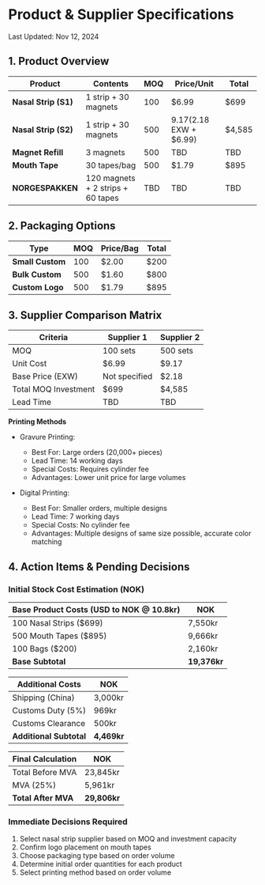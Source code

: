 # Product & Supplier Specifications

Last Updated: Nov 12, 2024

## 1. Product Overview

| Product | Contents | MOQ | Price/Unit | Total |
|---------|----------|-----|------------|--------|
| **Nasal Strip (S1)** | 1 strip + 30 magnets | 100 | $6.99 | $699 |
| **Nasal Strip (S2)** | 1 strip + 30 magnets | 500 | $9.17 ($2.18 EXW + $6.99) | $4,585 |
| **Magnet Refill** | 3 magnets | 500 | TBD | TBD |
| **Mouth Tape** | 30 tapes/bag | 500 | $1.79 | $895 |
| **NORGESPAKKEN** | 120 magnets + 2 strips + 60 tapes | TBD | TBD | TBD |

## 2. Packaging Options

| Type | MOQ | Price/Bag | Total |
|------|-----|------------|--------|
| **Small Custom** | 100 | $2.00 | $200 |
| **Bulk Custom** | 500 | $1.60 | $800 |
| **Custom Logo** | 500 | $1.79 | $895 |

## 3. Supplier Comparison Matrix

| Criteria | Supplier 1 | Supplier 2 |
|----------|------------|------------|
| MOQ | 100 sets | 500 sets |
| Unit Cost | $6.99 | $9.17 |
| Base Price (EXW) | Not specified | $2.18 |
| Total MOQ Investment | $699 | $4,585 |
| Lead Time | TBD | TBD |

**Printing Methods**

- Gravure Printing:
  - Best For: Large orders (20,000+ pieces)
  - Lead Time: 14 working days
  - Special Costs: Requires cylinder fee
  - Advantages: Lower unit price for large volumes

- Digital Printing:
  - Best For: Smaller orders, multiple designs
  - Lead Time: 7 working days
  - Special Costs: No cylinder fee
  - Advantages: Multiple designs of same size possible, accurate color matching

## 4. Action Items & Pending Decisions

### Initial Stock Cost Estimation (NOK)

| Base Product Costs (USD to NOK @ 10.8kr) | NOK          |
| ---------------------------------------- | ------------ |
| 100 Nasal Strips ($699)                  | 7,550kr      |
| 500 Mouth Tapes ($895)                   | 9,666kr      |
| 100 Bags ($200)                          | 2,160kr      |
| **Base Subtotal**                        | **19,376kr** |

| Additional Costs        | NOK         |
| ----------------------- | ----------- |
| Shipping (China)        | 3,000kr     |
| Customs Duty (5%)       | 969kr       |
| Customs Clearance       | 500kr       |
| **Additional Subtotal** | **4,469kr** |

| Final Calculation   | NOK          |
| ------------------- | ------------ |
| Total Before MVA    | 23,845kr     |
| MVA (25%)           | 5,961kr      |
| **Total After MVA** | **29,806kr** |

### Immediate Decisions Required

1. Select nasal strip supplier based on MOQ and investment capacity
2. Confirm logo placement on mouth tapes
3. Choose packaging type based on order volume
4. Determine initial order quantities for each product
5. Select printing method based on order volume
